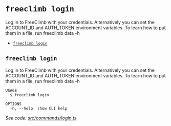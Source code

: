 `freeclimb login`
=================

Log in to FreeClimb with your credentials. Alternatively you can set the ACCOUNT_ID and AUTH_TOKEN environment variables. To learn how to put them in a file, run freeclimb data -h

* [`freeclimb login`](#freeclimb-login)

## `freeclimb login`

Log in to FreeClimb with your credentials. Alternatively you can set the ACCOUNT_ID and AUTH_TOKEN environment variables. To learn how to put them in a file, run freeclimb data -h

```
USAGE
  $ freeclimb login

OPTIONS
  -h, --help  show CLI help
```

_See code: [src/commands/login.ts](https://github.com/jblack-vail/freeclimb-cli-cd-test/blob/v0.1.3/src/commands/login.ts)_
